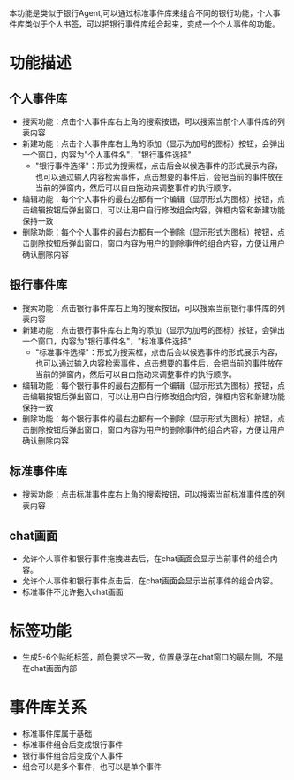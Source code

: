 本功能是类似于银行Agent,可以通过标准事件库来组合不同的银行功能，个人事件库类似于个人书签，可以把银行事件库组合起来，变成一个个人事件的功能。

# 功能描述

## 个人事件库
- 搜索功能：点击个人事件库右上角的搜索按钮，可以搜索当前个人事件库的列表内容
- 新建功能：点击个人事件库右上角的添加（显示为加号的图标）按钮，会弹出一个窗口，内容为"个人事件名"，"银行事件选择"
  - "银行事件选择"：形式为搜索框，点击后会以候选事件的形式展示内容，也可以通过输入内容检索事件，点击想要的事件后，会把当前的事件放在当前的弹窗内，然后可以自由拖动来调整事件的执行顺序。
- 编辑功能：每个个人事件的最右边都有一个编辑（显示形式为图标）按钮，点击编辑按钮后弹出窗口，可以让用户自行修改组合内容，弹框内容和新建功能保持一致
- 删除功能：每个个人事件的最右边都有一个删除（显示形式为图标）按钮，点击删除按钮后弹出窗口，窗口内容为用户的删除事件的组合内容，方便让用户确认删除内容
## 银行事件库
- 搜索功能：点击银行事件库右上角的搜索按钮，可以搜索当前银行事件库的列表内容
- 新建功能：点击银行事件库右上角的添加（显示为加号的图标）按钮，会弹出一个窗口，内容为"银行事件名"，"标准事件选择"
  - "标准事件选择"：形式为搜索框，点击后会以候选事件的形式展示内容，也可以通过输入内容检索事件，点击想要的事件后，会把当前的事件放在当前的弹窗内，然后可以自由拖动来调整事件的执行顺序。
- 编辑功能：每个银行事件的最右边都有一个编辑（显示形式为图标）按钮，点击编辑按钮后弹出窗口，可以让用户自行修改组合内容，弹框内容和新建功能保持一致
- 删除功能：每个银行事件的最右边都有一个删除（显示形式为图标）按钮，点击删除按钮后弹出窗口，窗口内容为用户的删除事件的组合内容，方便让用户确认删除内容
## 标准事件库
- 搜索功能：点击标准事件库右上角的搜索按钮，可以搜索当前标准事件库的列表内容

## chat画面
- 允许个人事件和银行事件拖拽进去后，在chat画面会显示当前事件的组合内容。
- 允许个人事件和银行事件点击后，在chat画面会显示当前事件的组合内容。
- 标准事件不允许拖入chat画面

# 标签功能
- 生成5-6个贴纸标签，颜色要求不一致，位置悬浮在chat窗口的最左侧，不是在chat画面内部

# 事件库关系
- 标准事件库属于基础
- 标准事件组合后变成银行事件
- 银行事件组合后变成个人事件
- 组合可以是多个事件，也可以是单个事件